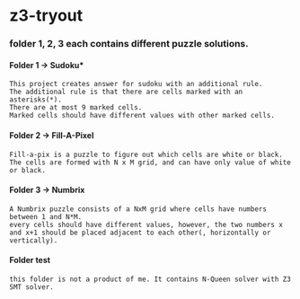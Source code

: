 # z3-tryout

### folder 1, 2, 3 each contains different puzzle solutions.

#### Folder 1 -> Sudoku*
```
This project creates answer for sudoku with an additional rule.
The additional rule is that there are cells marked with an asterisks(*).
There are at most 9 marked cells.
Marked cells should have different values with other marked cells.
```

#### Folder 2 -> Fill-A-Pixel
```
Fill-a-pix is a puzzle to figure out which cells are white or black.
The cells are formed with N x M grid, and can have only value of white or black.
```

#### Folder 3 -> Numbrix
```
A Numbrix puzzle consists of a NxM grid where cells have numbers between 1 and N*M.
every cells should have different values, however, the two numbers x and x+1 should be placed adjacent to each other(, horizontally or vertically).
```

#### Folder test
```
this folder is not a product of me. It contains N-Queen solver with Z3 SMT solver.
```
